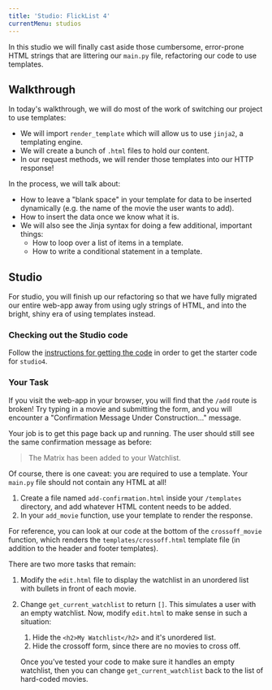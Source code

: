 ```yaml
---
title: 'Studio: FlickList 4'
currentMenu: studios
---
```


In this studio we will finally cast aside those cumbersome, error-prone HTML strings that are littering our `main.py` file, refactoring our code to use templates.

## Walkthrough

In today's walkthrough, we will do most of the work of switching our project to use templates:

- We will import `render_template` which will allow us to use `jinja2`, a templating engine.
- We will create a bunch of `.html` files to hold our content.
- In our request methods, we will render those templates into our HTTP response!

In the process, we will talk about:

- How to leave a "blank space" in your template for data to be inserted dynamically (e.g. the name of the movie the user wants to add).
- How to insert the data once we know what it is.
- We will also see the Jinja syntax for doing a few additional, important things:
    - How to loop over a list of items in a template.
    - How to write a conditional statement in a template.

## Studio

For studio, you will finish up our refactoring so that we have fully migrated our entire web-app away from using ugly strings of HTML, and into the bright, shiny era of using templates instead.

### Checking out the Studio code

Follow the [instructions for getting the code][get-the-code] in order to get the starter code for `studio4`.

### Your Task

If you visit the web-app in your browser, you will find that the `/add` route is broken! Try typing in a movie and submitting the form, and you will encounter a "Confirmation Message Under Construction..." message.

Your job is to get this page back up and running. The user should still see the same confirmation message as before:

> The Matrix has been added to your Watchlist.

Of course, there is one caveat: you are required to use a template. Your `main.py` file should not contain any HTML at all!

1. Create a file named `add-confirmation.html` inside your `/templates` directory, and add whatever HTML content needs to be added.
2. In your `add_movie` function, use your template to render the response.

For reference, you can look at our code at the bottom of the `crossoff_movie` function, which renders the `templates/crossoff.html` template file (in addition to the header and footer templates).

There are two more tasks that remain:

1. Modify the `edit.html` file to display the watchlist in an unordered list with bullets in front of each movie.

2. Change `get_current_watchlist` to return `[]`. This simulates a user with an empty watchlist. Now, modify `edit.html` to make sense in such a situation:

    1. Hide the `<h2>My Watchlist</h2>` and it's unordered list.
    2. Hide the crossoff form, since there are no movies to cross off. 

    Once you've tested your code to make sure it handles an empty watchlist, then you can change `get_current_watchlist` back to the list of hard-coded movies.

[get-the-code]: ../getting-the-code/
